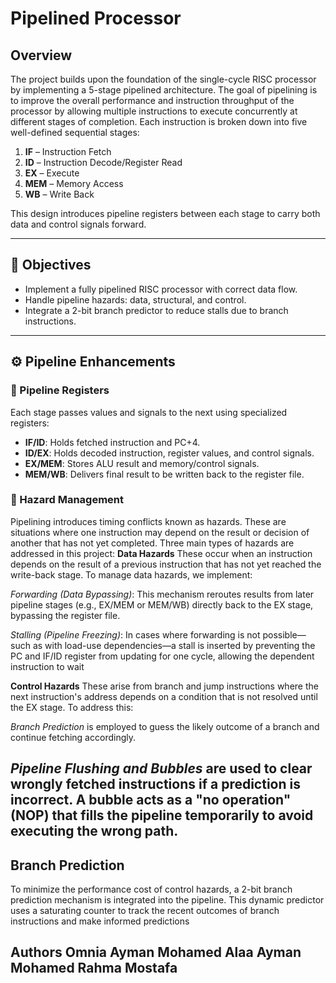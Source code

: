 # Pipelined Processor

## Overview

The project builds upon the foundation of the single-cycle RISC processor by implementing a 5-stage pipelined architecture. The goal of pipelining is to improve the overall performance and instruction throughput of the processor by allowing multiple instructions to execute concurrently at different stages of completion. Each instruction is broken down into five well-defined sequential stages:

1. **IF** – Instruction Fetch  
2. **ID** – Instruction Decode/Register Read  
3. **EX** – Execute  
4. **MEM** – Memory Access  
5. **WB** – Write Back

This design introduces pipeline registers between each stage to carry both data and control signals forward.

---

## 🎯 Objectives

- Implement a fully pipelined RISC processor with correct data flow.
- Handle pipeline hazards: data, structural, and control.
- Integrate a 2-bit branch predictor to reduce stalls due to branch instructions.

---

## ⚙️ Pipeline Enhancements

### 🔄 Pipeline Registers
Each stage passes values and signals to the next using specialized registers:
- **IF/ID**: Holds fetched instruction and PC+4.
- **ID/EX**: Holds decoded instruction, register values, and control signals.
- **EX/MEM**: Stores ALU result and memory/control signals.
- **MEM/WB**: Delivers final result to be written back to the register file.

### 🔁 Hazard Management
Pipelining introduces timing conflicts known as hazards. These are situations where one instruction may depend on the result or decision of another that has not yet completed. Three main types of hazards are addressed in this project:
**Data Hazards**
These occur when an instruction depends on the result of a previous instruction that has not yet reached the write-back stage. To manage data hazards, we implement:

*Forwarding (Data Bypassing)*: This mechanism reroutes results from later pipeline stages (e.g., EX/MEM or MEM/WB) directly back to the EX stage, bypassing the register file.

*Stalling (Pipeline Freezing)*: In cases where forwarding is not possible—such as with load-use dependencies—a stall is inserted by preventing the PC and IF/ID register from updating for one cycle, allowing the dependent instruction to wait

**Control Hazards**
These arise from branch and jump instructions where the next instruction's address depends on a condition that is not resolved until the EX stage. To address this:

*Branch Prediction* is employed to guess the likely outcome of a branch and continue fetching accordingly.

*Pipeline Flushing and Bubbles* are used to clear wrongly fetched instructions if a prediction is incorrect. A bubble acts as a "no operation" (NOP) that fills the pipeline temporarily to avoid executing the wrong path.
---

## Branch Prediction

To minimize the performance cost of control hazards, a 2-bit branch prediction mechanism is integrated into the pipeline. This dynamic predictor uses a saturating counter to track the recent outcomes of branch instructions and make informed predictions

**Authors**
Omnia Ayman Mohamed 
Alaa Ayman Mohamed 
Rahma Mostafa 
---



